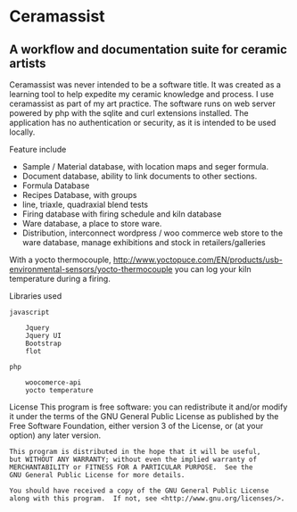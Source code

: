 # Ceramassist

## A workflow and documentation suite for ceramic artists

Ceramassist was never intended to be a software title. It was created as a learning tool to help expedite my ceramic knowledge and process. I use ceramassist as part of my art practice. The software runs on web server powered by php with the sqlite and curl extensions installed. The application has no authentication or security, as it is intended to be used locally.

Feature include

- Sample / Material database, with location maps and seger formula.
- Document database, ability to link documents to other sections.
- Formula Database
- Recipes Database, with groups
- line, triaxle, quadraxial blend tests
- Firing database with firing schedule and kiln database
- Ware database, a place to store ware.
- Distribution, interconnect wordpress / woo commerce web store to the ware database, manage exhibitions and stock in retailers/galleries

With a yocto thermocouple, http://www.yoctopuce.com/EN/products/usb-environmental-sensors/yocto-thermocouple you can log your kiln temperature during a firing.

Libraries used

    javascript

    	Jquery
    	Jquery UI
    	Bootstrap
    	flot

    php

    	woocomerce-api
    	yocto temperature

License
This program is free software: you can redistribute it and/or modify
it under the terms of the GNU General Public License as published by
the Free Software Foundation, either version 3 of the License, or
(at your option) any later version.

    This program is distributed in the hope that it will be useful,
    but WITHOUT ANY WARRANTY; without even the implied warranty of
    MERCHANTABILITY or FITNESS FOR A PARTICULAR PURPOSE.  See the
    GNU General Public License for more details.

    You should have received a copy of the GNU General Public License
    along with this program.  If not, see <http://www.gnu.org/licenses/>.
